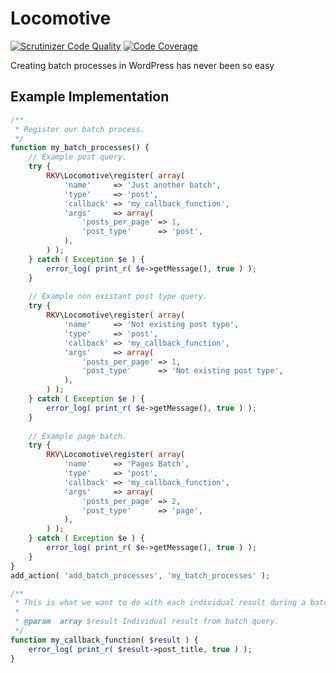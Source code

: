 # Locomotive

[![Scrutinizer Code Quality](https://scrutinizer-ci.com/g/reaktivstudios/locomotive/badges/quality-score.png?b=master&s=86399ae1ed8459dbcaa0c4a5d5e34947d7454cf8)](https://scrutinizer-ci.com/g/reaktivstudios/locomotive/?branch=master) [![Code Coverage](https://scrutinizer-ci.com/g/reaktivstudios/locomotive/badges/coverage.png?b=master&s=656ebaea7636b3882b1834f7226c53327e826bb2)](https://scrutinizer-ci.com/g/reaktivstudios/locomotive/?branch=master)

Creating batch processes in WordPress has never been so easy

## Example Implementation

``` php
/**
 * Register our batch process.
 */
function my_batch_processes() {
	// Example post query.
	try {
		RKV\Locomotive\register( array(
			'name'     => 'Just another batch',
			'type'     => 'post',
			'callback' => 'my_callback_function',
			'args'     => array(
				'posts_per_page' => 1,
				'post_type'      => 'post',
			),
		) );
	} catch ( Exception $e ) {
		error_log( print_r( $e->getMessage(), true ) );
	}
	
	// Example non existant post type query.
	try {
		RKV\Locomotive\register( array(
			'name'     => 'Not existing post type',
			'type'     => 'post',
			'callback' => 'my_callback_function',
			'args'     => array(
				'posts_per_page' => 1,
				'post_type'      => 'Not existing post type',
			),
		) );
	} catch ( Exception $e ) {
		error_log( print_r( $e->getMessage(), true ) );
	}
	
	// Example page batch.
	try {
		RKV\Locomotive\register( array(
			'name'     => 'Pages Batch',
			'type'     => 'post',
			'callback' => 'my_callback_function',
			'args'     => array(
				'posts_per_page' => 2,
				'post_type'      => 'page',
			),
		) );
	} catch ( Exception $e ) {
		error_log( print_r( $e->getMessage(), true ) );
	}
}
add_action( 'add_batch_processes', 'my_batch_processes' );

/**
 * This is what we want to do with each individual result during a batch routine/
 *
 * @param  array $result Individual result from batch query.
 */
function my_callback_function( $result ) {
	error_log( print_r( $result->post_title, true ) );
}
```

